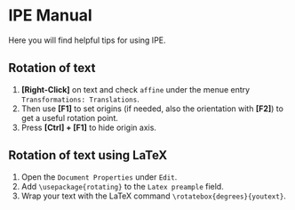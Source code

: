 # IPE Manual

Here you will find helpful tips for using IPE.

## Rotation of text

1. **[Right-Click]** on text and check ```affine``` under the menue entry ```Transformations: Translations```.
2. Then use **[F1]** to set origins (if needed, also the orientation with **[F2]**) to get a useful rotation point.
3. Press **[Ctrl] + [F1]** to hide origin axis.

## Rotation of text using LaTeX

1. Open the ```Document Properties``` under ```Edit```.
2. Add ```\usepackage{rotating}``` to the ```Latex preample``` field.
3. Wrap your text with the LaTeX command ```\rotatebox{degrees}{youtext}```.

